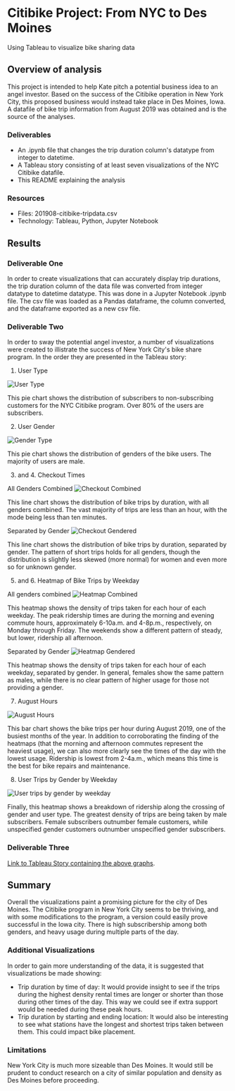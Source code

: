 # Citibike Project: From NYC to Des Moines

Using Tableau to visualize bike sharing data

## Overview of analysis

This project is intended to help Kate pitch a potential business idea to an angel investor. Based on the success of the Citibike operation in New York City, this proposed business would instead take place in Des Moines, Iowa. A datafile of bike trip information from August 2019 was obtained and is the source of the analyses. 

### Deliverables

- An .ipynb file that changes the trip duration column's datatype from integer to datetime.
- A Tableau story consisting of at least seven visualizations of the NYC Citibike datafile.
- This README explaining the analysis

### Resources

- Files: 201908-citibike-tripdata.csv
- Technology: Tableau, Python, Jupyter Notebook

## Results

### Deliverable One

In order to create visualizations that can accurately display trip durations, the trip duration column of the data file was converted from integer datatype to datetime datatype. This was done in a Jupyter Notebook .ipynb file. The csv file was loaded as a Pandas dataframe, the column converted, and the dataframe exported as a new csv file.

### Deliverable Two

In order to sway the potential angel investor, a number of visualizations were created to illistrate the success of New York City's bike share program. In the order they are presented in the Tableau story: 

1. User Type

![User Type](https://github.com/josephrodini/bikesharing/blob/main/Images/CustomerUser.PNG?raw=true)

This pie chart shows the distribution of subscribers to non-subscribing customers for the NYC Citibike program. Over 80% of the users are subscribers.

2. User Gender

![Gender Type](https://github.com/josephrodini/bikesharing/blob/main/Images/GenderUser.PNG?raw=true)

This pie chart shows the distribution of genders of the bike users. The majority of users are male.

3. and 4. Checkout Times

All Genders Combined
![Checkout Combined](https://github.com/josephrodini/bikesharing/blob/main/Images/CheckoutCombined.PNG?raw=true)

This line chart shows the distribution of bike trips by duration, with all genders combined. The vast majority of trips are less than an hour, with the mode being less than ten minutes.

Separated by Gender
![Checkout Gendered](https://github.com/josephrodini/bikesharing/blob/main/Images/CheckoutGendered.PNG?raw=true)

This line chart shows the distribution of bike trips by duration, separated by gender. The pattern of short trips holds for all genders, though the distribution is slightly less skewed (more normal) for women and even more so for unknown gender.

5. and 6. Heatmap of Bike Trips by Weekday

All genders combined
![Heatmap Combined](https://github.com/josephrodini/bikesharing/blob/main/Images/WeekdayTripsCombined.PNG?raw=true)

This heatmap shows the density of trips taken for each hour of each weekday. The peak ridership times are during the morning and evening commute hours, approximately 6-10a.m. and 4-8p.m., respectively, on Monday through Friday. The weekends show a different pattern of steady, but lower, ridership all afternoon.


Separated by Gender
![Heatmap Gendered](https://github.com/josephrodini/bikesharing/blob/main/Images/WeekdayTripsGendered.PNG?raw=true)

This heatmap shows the density of trips taken for each hour of each weekday, separated by gender. In general, females show the same pattern as males, while there is no clear pattern of higher usage for those not providing a gender.

7. August Hours

![August Hours](https://github.com/josephrodini/bikesharing/blob/main/Images/AugustTrips.PNG?raw=true)

This bar chart shows the bike trips per hour during August 2019, one of the busiest months of the year. In addition to corroborating the finding of the heatmaps (that the morning and afternoon commutes represent the heaviest usage), we can also more clearly see the times of the day with the lowest usage. Ridership is lowest from 2-4a.m., which means this time is the best for bike repairs and maintenance.

8. User Trips by Gender by Weekday

![User trips by gender by weekday](https://github.com/josephrodini/bikesharing/blob/main/Images/CustomerGenderTrips.PNG?raw=true)

Finally, this heatmap shows a breakdown of ridership along the crossing of gender and user type. The greatest density of trips are being taken by male subscribers. Female subscribers outnumber female customers, while unspecified gender customers outnumber unspecified gender subscribers.

### Deliverable Three

[Link to Tableau Story containing the above graphs](https://public.tableau.com/views/Module_14_Challenge_16631826518270/Module_14_Challenge?:language=en-US&publish=yes&:display_count=n&:origin=viz_share_link).

## Summary

Overall the visualizations paint a promising picture for the city of Des Moines. The Citibike program in New York City seems to be thriving, and with some modifications to the program, a version could easily prove successful in the Iowa city. There is high subscribership among both genders, and heavy usage during multiple parts of the day.

### Additional Visualizations

In order to gain more understanding of the data, it is suggested that visualizations be made showing:

- Trip duration by time of day: It would provide insight to see if the trips during the highest density rental times are longer or shorter than those during other times of the day. This way we could see if extra support would be needed during these peak hours.
- Trip duration by starting and ending location: It would also be interesting to see what stations have the longest and shortest trips taken between them. This could impact bike placement.

### Limitations

New York City is much more sizeable than Des Moines. It would still be prudent to conduct research on a city of similar population and density as Des Moines before proceeding.